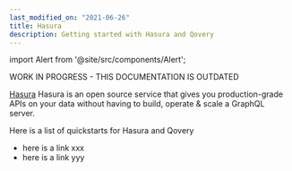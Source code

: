 ```yaml
---
last_modified_on: "2021-06-26"
title: Hasura
description: Getting started with Hasura and Qovery
---
```


import Alert from '@site/src/components/Alert';

<Alert type="warning">

WORK IN PROGRESS - THIS DOCUMENTATION IS OUTDATED

</Alert>

[Hasura](https://hasura.io) Hasura is an open source service that gives you production-grade APIs on your data without having to build, operate & scale a GraphQL server.

Here is a list of quickstarts for Hasura and Qovery

* here is a link xxx
* here is a link yyy



